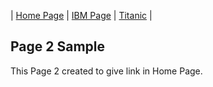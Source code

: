| [Home Page](./index.md) | [IBM Page](./web_pages/IBM_page.md) | [Titanic](./web_pages/titanic.md) |

## Page 2 Sample

This Page 2 created to give link in Home Page.